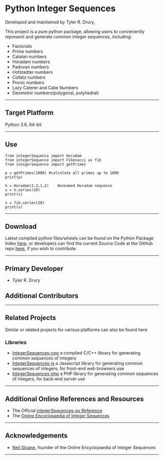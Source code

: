 # Python Integer Sequences

Developed and maintained by Tyler R. Drury,

This project is a pure python package,
allowing users to conveniently represent and generate common integer sequences, including:

* Factorials
* Prime numbers
* Catalan numbers
* Horadam numbers
* Padovan numbers
* Hofstadter numbers
* Collatz numbers
* Pronic numbers
* Lazy Caterer and Cake Numbers
* Geometric numbers(polygonal, polyhedral)

---

## Target Platform

Python 3.6, 64-bit

---

## Use

~~~~
from integerSequence import Horadam
from integerSequence import Fibonacci as fib
from integerSequence import getPrimes

p = getPrimes(1000) #calculate all primes up to 1000
print(p)

h = Horadam(2,3,1,2)    #unnamed Horadam sequence
s = h.series(10)
print(s)

s = fib.series(20)
print(s)

~~~~

---

## Download

Latest compiled python files/wheels can be found on the Python Package Index [here](),
or developers can find the current Source Code at the GitHub repo [here](),
if you wish to contribute.
    
---

## Primary Developer

* Tyler R. Drury

## Additional Contributors

---

## Related Projects

Similar or related projects for various platforms can also be found here

### Libraries

* [IntegerSequences-cpp]()  a compiled C/C++ library for generating common sequences of integers
* [IntegerSequences-js]()  a Javascript library for generating common sequences of integers, for front-end web browsers use
* [IntegerSequences-php]()  a PHP library for generating common sequences of integers, for back-end server use


---

## Additional Online References and Resources

* The Official [integerSequences-py Reference]()
* The [Online Encyclopaedia of Integer Sequences](https://oeis.org)

---

## Acknowledgements

* [Neil Sloane](http://neilsloane.com/), founder of the Online Encyclopaedia of Integer Sequences

---